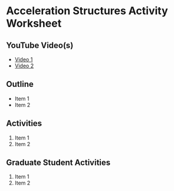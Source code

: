 # Acceleration Structures Activity Worksheet

## YouTube Video(s)

- [Video 1]()
- [Video 2]()

## Outline

- Item 1
- Item 2

## Activities

1. Item 1
2. Item 2

## Graduate Student Activities

1. Item 1
2. Item 2